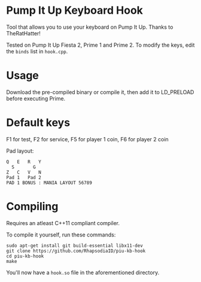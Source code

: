# Pump It Up Keyboard Hook

Tool that allows you to use your keyboard on Pump It Up.
Thanks to TheRatHatter!

Tested on Pump It Up Fiesta 2, Prime 1 and Prime 2. To modify the keys, edit the `binds` list in `hook.cpp`.

# Usage
Download the pre-compiled binary or compile it, then add it to LD_PRELOAD before executing Prime.

# Default keys
F1 for test, F2 for service, F5 for player 1 coin, F6 for player 2 coin

Pad layout:
```
Q   E   R   Y
  S       G
Z   C   V   N
Pad 1   Pad 2
PAD 1 BONUS : MANIA LAYOUT 56789
```

# Compiling

Requires an atleast C++11 compliant compiler.

To compile it yourself, run these commands:

```
sudo apt-get install git build-essential libx11-dev
git clone https://github.com/RhapsodiaID/piu-kb-hook
cd piu-kb-hook
make
```

You'll now have a `hook.so` file in the aforementioned directory.
